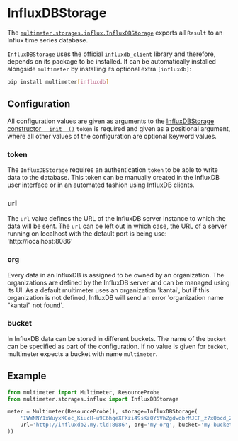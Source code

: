 # InfluxDBStorage

The [`multimeter.storages.influx.InfluxDBStorage`](../../api/#multimeter.storages.influx.InfluxDBStorage)
exports all `Result` to an Influx time series database.

`InfluxDBStorage` uses the official [`influxdb_client`](https://github.com/influxdata/influxdb-client-python)
library and therefore, depends on its package to be installed. It can be automatically
installed alongside `multimeter` by installing its optional extra `[influxdb]`:

```bash
pip install multimeter[influxdb]
```

## Configuration

All configuration values are given as arguments to the
[InfluxDBStorage constructor `__init__()`](../../api/#multimeter.storages.influx.InfluxDBStorage.__init__())
`token` is required and given as a positional argument, where all other values of the
configuration are optional keyword values.

### token
The `InfluxDBStorage` requires an authentication `token` to be able to write data to
the database. This token can be manually created in the InfluxDB user interface or in
an automated fashion using InfluxDB clients.

### url
The `url` value defines the URL of the InfluxDB server instance to which the data will
be sent. The `url` can be left out in which case, the URL of a server running on
localhost with the default port is being use: 'http://localhost:8086'

### org
Every data in an InfluxDB is assigned to be owned by an organization. The
organizations are defined by the InfluxDB server and can be managed using its UI.
As a default multimeter uses an organization 'kantai', but if this organization is
not defined, InfluxDB will send an error 'organization name \"kantai\" not found'.

### bucket
In InfluxDB data can be stored in different buckets. The name of the `bucket` can be
specified as part of the configuration. If no value is given for `bucket`, multimeter
expects a bucket with name `multimeter`.


## Example

```python
from multimeter import Multimeter, ResourceProbe
from multimeter.storages.influx import InfluxDBStorage

meter = Multimeter(ResourceProbe(), storage=InfluxDBStorage(
    'IWWNNY1xWuyxKCoc_KiucH-u9E6hqeXFXzi49sKzQY5VhZgdwqbrMJCF_z7xQocd_20xuuH1kMNgRnPzrvmIOA==',
    url='http://influxdb2.my.tld:8086', org='my-org', bucket='my-bucket',
))
```